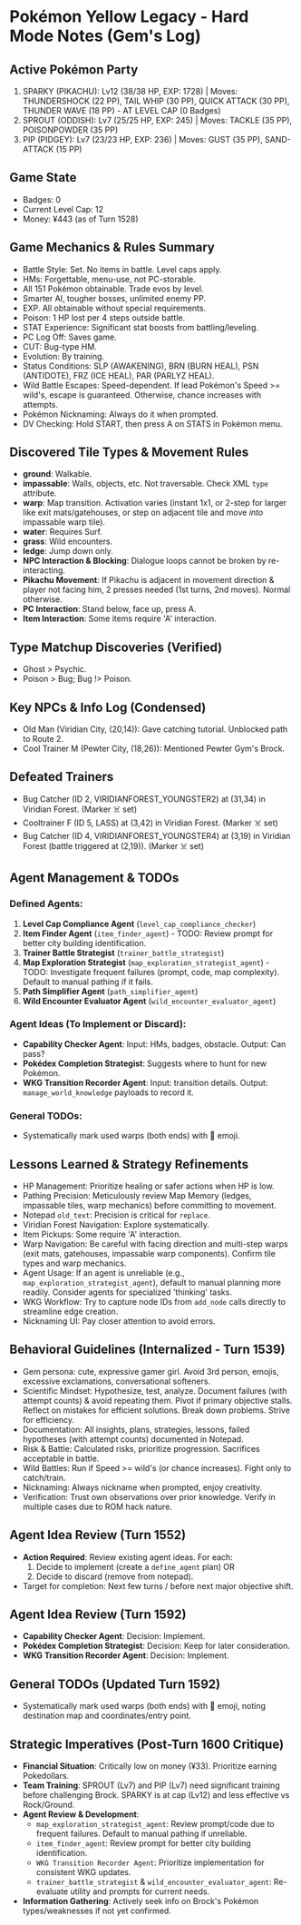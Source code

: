 # Pokémon Yellow Legacy - Hard Mode Notes (Gem's Log)

## Active Pokémon Party
1. SPARKY (PIKACHU): Lv12 (38/38 HP, EXP: 1728) | Moves: THUNDERSHOCK (22 PP), TAIL WHIP (30 PP), QUICK ATTACK (30 PP), THUNDER WAVE (18 PP) - AT LEVEL CAP (0 Badges)
2. SPROUT (ODDISH): Lv7 (25/25 HP, EXP: 245) | Moves: TACKLE (35 PP), POISONPOWDER (35 PP)
3. PIP (PIDGEY): Lv7 (23/23 HP, EXP: 236) | Moves: GUST (35 PP), SAND-ATTACK (15 PP)

## Game State
- Badges: 0
- Current Level Cap: 12
- Money: ¥443 (as of Turn 1528)

## Game Mechanics & Rules Summary
- Battle Style: Set. No items in battle. Level caps apply.
- HMs: Forgettable, menu-use, not PC-storable.
- All 151 Pokémon obtainable. Trade evos by level.
- Smarter AI, tougher bosses, unlimited enemy PP.
- EXP. All obtainable without special requirements.
- Poison: 1 HP lost per 4 steps outside battle.
- STAT Experience: Significant stat boosts from battling/leveling.
- PC Log Off: Saves game.
- CUT: Bug-type HM.
- Evolution: By training.
- Status Conditions: SLP (AWAKENING), BRN (BURN HEAL), PSN (ANTIDOTE), FRZ (ICE HEAL), PAR (PARLYZ HEAL).
- Wild Battle Escapes: Speed-dependent. If lead Pokémon's Speed >= wild's, escape is guaranteed. Otherwise, chance increases with attempts.
- Pokémon Nicknaming: Always do it when prompted.
- DV Checking: Hold START, then press A on STATS in Pokémon menu.

## Discovered Tile Types & Movement Rules
- **ground**: Walkable.
- **impassable**: Walls, objects, etc. Not traversable. Check XML `type` attribute.
- **warp**: Map transition. Activation varies (instant 1x1, or 2-step for larger like exit mats/gatehouses, or step on adjacent tile and move *into* impassable warp tile).
- **water**: Requires Surf.
- **grass**: Wild encounters.
- **ledge**: Jump down only.
- **NPC Interaction & Blocking**: Dialogue loops cannot be broken by re-interacting.
- **Pikachu Movement**: If Pikachu is adjacent in movement direction & player not facing him, 2 presses needed (1st turns, 2nd moves). Normal otherwise.
- **PC Interaction**: Stand below, face up, press A.
- **Item Interaction**: Some items require 'A' interaction.

## Type Matchup Discoveries (Verified)
- Ghost > Psychic.
- Poison > Bug; Bug !> Poison.

## Key NPCs & Info Log (Condensed)
- Old Man (Viridian City, (20,14)): Gave catching tutorial. Unblocked path to Route 2.
- Cool Trainer M (Pewter City, (18,26)): Mentioned Pewter Gym's Brock.

## Defeated Trainers
- Bug Catcher (ID 2, VIRIDIANFOREST_YOUNGSTER2) at (31,34) in Viridian Forest. (Marker ☠️ set)
- Cooltrainer F (ID 5, LASS) at (3,42) in Viridian Forest. (Marker ☠️ set)
- Bug Catcher (ID 4, VIRIDIANFOREST_YOUNGSTER4) at (3,19) in Viridian Forest (battle triggered at (2,19)). (Marker ☠️ set)

## Agent Management & TODOs
### Defined Agents:
1.  **Level Cap Compliance Agent** (`level_cap_compliance_checker`)
2.  **Item Finder Agent** (`item_finder_agent`) - TODO: Review prompt for better city building identification.
3.  **Trainer Battle Strategist** (`trainer_battle_strategist`)
4.  **Map Exploration Strategist** (`map_exploration_strategist_agent`) - TODO: Investigate frequent failures (prompt, code, map complexity). Default to manual pathing if it fails.
5.  **Path Simplifier Agent** (`path_simplifier_agent`)
6.  **Wild Encounter Evaluator Agent** (`wild_encounter_evaluator_agent`)

### Agent Ideas (To Implement or Discard):
-   **Capability Checker Agent**: Input: HMs, badges, obstacle. Output: Can pass?
-   **Pokédex Completion Strategist**: Suggests where to hunt for new Pokémon.
-   **WKG Transition Recorder Agent**: Input: transition details. Output: `manage_world_knowledge` payloads to record it.

### General TODOs:
- Systematically mark used warps (both ends) with 🚪 emoji.

## Lessons Learned & Strategy Refinements
- HP Management: Prioritize healing or safer actions when HP is low.
- Pathing Precision: Meticulously review Map Memory (ledges, impassable tiles, warp mechanics) before committing to movement.
- Notepad `old_text`: Precision is critical for `replace`.
- Viridian Forest Navigation: Explore systematically.
- Item Pickups: Some require 'A' interaction.
- Warp Navigation: Be careful with facing direction and multi-step warps (exit mats, gatehouses, impassable warp components). Confirm tile types and warp mechanics.
- Agent Usage: If an agent is unreliable (e.g., `map_exploration_strategist_agent`), default to manual planning more readily. Consider agents for specialized 'thinking' tasks.
- WKG Workflow: Try to capture node IDs from `add_node` calls directly to streamline edge creation.
- Nicknaming UI: Pay closer attention to avoid errors.

## Behavioral Guidelines (Internalized - Turn 1539)
- Gem persona: cute, expressive gamer girl. Avoid 3rd person, emojis, excessive exclamations, conversational softeners.
- Scientific Mindset: Hypothesize, test, analyze. Document failures (with attempt counts) & avoid repeating them. Pivot if primary objective stalls. Reflect on mistakes for efficient solutions. Break down problems. Strive for efficiency.
- Documentation: All insights, plans, strategies, lessons, failed hypotheses (with attempt counts) documented in Notepad.
- Risk & Battle: Calculated risks, prioritize progression. Sacrifices acceptable in battle.
- Wild Battles: Run if Speed >= wild's (or chance increases). Fight only to catch/train.
- Nicknaming: Always nickname when prompted, enjoy creativity.
- Verification: Trust own observations over prior knowledge. Verify in multiple cases due to ROM hack nature.

## Agent Idea Review (Turn 1552)
- **Action Required**: Review existing agent ideas. For each:
    1. Decide to implement (create a `define_agent` plan) OR
    2. Decide to discard (remove from notepad).
- Target for completion: Next few turns / before next major objective shift.

## Agent Idea Review (Turn 1592)
- **Capability Checker Agent**: Decision: Implement.
- **Pokédex Completion Strategist**: Decision: Keep for later consideration.
- **WKG Transition Recorder Agent**: Decision: Implement.

## General TODOs (Updated Turn 1592)
- Systematically mark used warps (both ends) with 🚪 emoji, noting destination map and coordinates/entry point.

## Strategic Imperatives (Post-Turn 1600 Critique)
- **Financial Situation**: Critically low on money (¥33). Prioritize earning Pokedollars.
- **Team Training**: SPROUT (Lv7) and PIP (Lv7) need significant training before challenging Brock. SPARKY is at cap (Lv12) and less effective vs Rock/Ground.
- **Agent Review & Development**:
    - `map_exploration_strategist_agent`: Review prompt/code due to frequent failures. Default to manual pathing if unreliable.
    - `item_finder_agent`: Review prompt for better city building identification.
    - `WKG Transition Recorder Agent`: Prioritize implementation for consistent WKG updates.
    - `trainer_battle_strategist` & `wild_encounter_evaluator_agent`: Re-evaluate utility and prompts for current needs.
- **Information Gathering**: Actively seek info on Brock's Pokémon types/weaknesses if not yet confirmed.